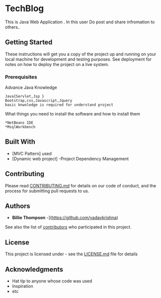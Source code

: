 # TechBlog

This is Java Web Application . In this user Do post and share infromation to others..

## Getting Started

These instructions will get you a copy of the project up and running on your local machine for development and testing purposes. See deployment for notes on how to deploy the project on a live system.

### Prerequisites

Advance Java Knowledge
```
Java{Servlet,Jsp }
Bootstrap,css,Javascript,Jquery
basic knwoledge is required for understand project

```

What things you need to install the software and how to install them

```
*NetBeans IDE 
*MsqlWorkbench

```


## Built With

* [MVC Pattern]  used
* [Dynamic web project] -Project Dependency Management


## Contributing

Please read [CONTRIBUTING.md](https://github.com/yadavkrishna/TechBlog/contributors) for details on our code of conduct, and the process for submitting pull requests to us.

## Authors

* **Billie Thompson** -](https://github.com/yadavkrishna)

See also the list of [contributors](https://github.com/yadavkrishna/TechBlog/contributors) who participated in this project.

## License

This project is licensed under - see the [LICENSE.md](LICENSE.md) file for details

## Acknowledgments

* Hat tip to anyone whose code was used
* Inspiration
* etc
